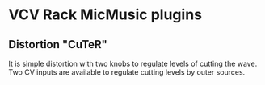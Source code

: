 
# VCV Rack MicMusic plugins

## Distortion "CuTeR"
It is simple distortion with two knobs to regulate levels of cutting the wave.
Two CV inputs are available to regulate cutting levels by outer sources.
